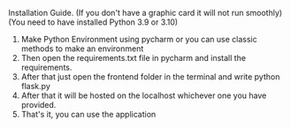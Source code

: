 Installation Guide.
(If you don't have a graphic card it will not run smoothly)
(You need to have installed Python 3.9 or 3.10)
1. Make Python Environment using pycharm or you can use classic methods to make an environment
2. Then open the requirements.txt file in pycharm and install the requirements.
3. After that just open the frontend folder in the terminal and write python flask.py
4. After that it will be hosted on the localhost whichever one you have provided.
5. That's it, you can use the application
